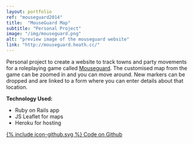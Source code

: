```yaml
---
layout: portfolio
ref: "mouseguard2014"
title:  "MouseGuard Map"
subtitle: "Personal Project"
image: "/img/mouseguard.png"
alt: "preview image of the mouseguard website"
link: "http://mouseguard.heath.cc/"
---
```


Personal project to create a website to track towns and party movements for a roleplaying game called [Mouseguard](http://mouseguard.heath.cc/). The customised map from the game can be zoomed in and you can move around. New markers can be dropped and are linked to a form where you can enter details about that location.

**Technology Used:**
 - Ruby on Rails app
 - JS Leaflet for maps
 - Heroku for hosting

[<span class="icon icon--github">{% include icon-github.svg %}</span> Code on Github](https://github.com/Rhiana/mouse_guard)

